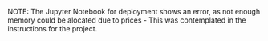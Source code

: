NOTE: The Jupyter Notebook for deployment shows an error, as not enough memory could be alocated due to prices - This was contemplated in the instructions for the project.
